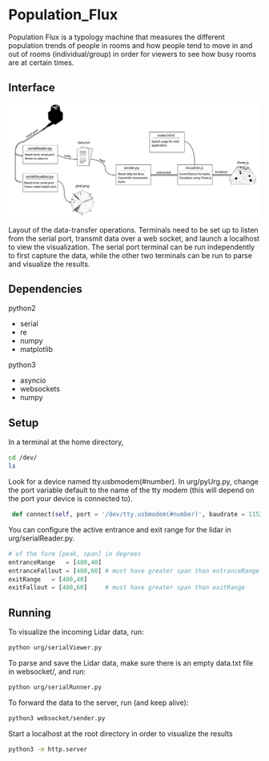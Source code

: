 # Population_Flux

Population Flux is a typology machine that measures the different population trends of people in rooms and how people tend to move in and out of rooms (individual/group) in order for viewers to see how busy rooms are at certain times.

## Interface

![description](documentation/layout.png)

Layout of the data-transfer operations. Terminals need to be set up to listen from the serial port, transmit data over a web socket, and launch a localhost to view the visualization. The serial port terminal can be run independently to first capture the data, while the other two terminals can be run to parse and visualize the results.

## Dependencies

python2
- serial
- re
- numpy
- matplotlib

python3
- asyncio
- websockets
- numpy

## Setup

In a terminal at the home directory,
```bash
cd /dev/
ls
```
Look for a device named tty.usbmodem(#number). In urg/pyUrg.py, change the port variable default to the name of the tty modem (this will depend on the port your device is connected to).

```python
 def connect(self, port = '/dev/tty.usbmodem(#number)', baudrate = 115200, timeout = 0.1):
```

You can configure the active entrance and exit range for the lidar in urg/serialReader.py.
```python
# of the form [peak, span] in degrees
entranceRange   = [480,40]
entranceFallout = [480,60] # must have greater span than entranceRange
exitRange   = [400,40]
exitFallout = [400,60]     # must have greater span than exitRange
```



## Running

To visualize the incoming Lidar data, run:
```bash
python urg/serialViewer.py 
```

To parse and save the Lidar data, make sure there is an empty data.txt file in websocket/, and run:
```bash
python urg/serialRunner.py 
```

To forward the data to the server, run (and keep alive):
```bash
python3 websocket/sender.py
```

Start a localhost at the root directory in order to visualize the results
```bash
python3 -m http.server
```


